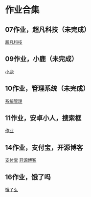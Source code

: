 # 作业合集
<h2>07作业，超凡科技（未完成）</h2>
<a href="https://hrhuangbao.github.io/1909-1/zuoye/html/zuoye1.html">超凡科技</a>
<h2>09作业，小鹿（未完成）</h2>
<a href="https://hrhuangbao.github.io/1909-1/xiaolu/html/bao.html">小鹿</a>
<h2>10作业，管理系统（未完成）</h2>
<a href="https://hrhuangbao.github.io/1909-1/10day/html/01.html">系统管理</a>
<h2>11作业，安卓小人，搜索框</h2>
<a href="https://hrhuangbao.github.io/1909-1/11day/html/01.html">作业</a>
<h2>14作业，支付宝，开源博客</h2>
<a href="https://hrhuangbao.github.io/1909-1/day14/html/01.html">支付宝</a>
<a href="https://hrhuangbao.github.io/1909-1/day14/html/02.html">开源博客</a>
<h2>16作业，饿了吗</h2>
<a href="https://hrhuangbao.github.io/1909-1/15day/html/01.html">饿了么</a>
